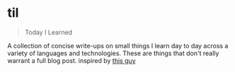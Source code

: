 # til
> Today I Learned

A collection of concise write-ups on small things I learn day to day across a variety of languages and technologies. These are things that don't really warrant a full blog post.
inspired by [this guy](https://github.com/jbranchaud/til)
